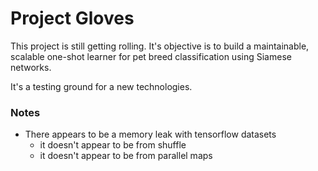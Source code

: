 # Project Gloves
This project is still getting rolling. It's objective is to build a maintainable, scalable one-shot learner for pet breed classification using Siamese networks.

It's a testing ground for a new technologies.

### Notes

- There appears to be a memory leak with tensorflow datasets
  - it doesn't appear to be from shuffle
  - it doesn't appear to be from parallel maps
